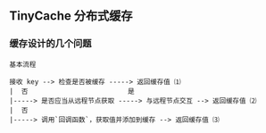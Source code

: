 ## TinyCache 分布式缓存

### 缓存设计的几个问题


```
基本流程

接收 key --> 检查是否被缓存 -----> 返回缓存值 ⑴
|  否                         是
|-----> 是否应当从远程节点获取 -----> 与远程节点交互 --> 返回缓存值 ⑵
|  否
|-----> 调用`回调函数`，获取值并添加到缓存 --> 返回缓存值 ⑶
```
